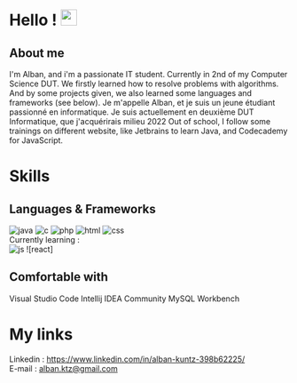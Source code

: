 # Hello ! <img src="https://media.giphy.com/media/hvRJCLFzcasrR4ia7z/giphy.gif" width="29px">

## About me
I'm Alban, and i'm a passionate IT student. Currently in 2nd of my Computer Science DUT.
We firstly learned how to resolve problems with algorithms. And by some projects given, we also learned some languages and frameworks (see below).
Je m'appelle Alban, et je suis un jeune étudiant passionné en informatique. Je suis actuellement en deuxième DUT Informatique, que j'acquérirais milieu 2022
Out of school, I follow some trainings on different website, like Jetbrains to learn Java, and Codecademy for JavaScript.

# Skills

## Languages & Frameworks
![java](https://img.shields.io/badge/Java-ED8B00?style=for-the-badge&logo=java&logoColor=white)
![c](https://img.shields.io/badge/C-00599C?style=for-the-badge&logo=c&logoColor=white)
![php](https://img.shields.io/badge/PHP-777BB4?style=for-the-badge&logo=php&logoColor=white)
![html](https://img.shields.io/badge/HTML5-E34F26?style=for-the-badge&logo=html5&logoColor=white)
![css](https://img.shields.io/badge/CSS-239120?&style=for-the-badge&logo=css3&logoColor=white)<br>
Currently learning : <br>
![js](https://img.shields.io/badge/JavaScript-F7DF1E?style=for-the-badge&logo=javascript&logoColor=black)
![react]
## Comfortable with
Visual Studio Code
Intellij IDEA Community
MySQL Workbench


# My links
Linkedin : https://www.linkedin.com/in/alban-kuntz-398b62225/ <br/>
E-mail : alban.ktz@gmail.com
<!---
Alban-Ktz/Alban-Ktz is a ✨ special ✨ repository because its `README.md` (this file) appears on your GitHub profile.
You can click the Preview link to take a look at your changes.
--->
